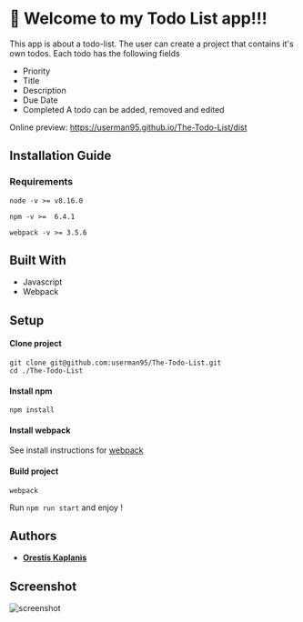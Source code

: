 # 🚀 Welcome to my Todo List app!!! 

This app is about a todo-list. The user can create a project that contains it's own todos. Each todo has the following fields

* Priority
* Title
* Description
* Due Date
* Completed
A todo can be added, removed and edited

Online preview: https://userman95.github.io/The-Todo-List/dist

## Installation Guide
### Requirements
```
node -v >= v8.16.0

npm -v >=  6.4.1

webpack -v >= 3.5.6

```
## Built With
 
 * Javascript
 * Webpack
 
## Setup
#### Clone project
```
git clone git@github.com:userman95/The-Todo-List.git
cd ./The-Todo-List
```
#### Install npm
```
npm install
```
#### Install webpack
  See install instructions for [webpack](https://webpack.js.org/guides/installation/)
#### Build project
```
webpack
```
Run `npm run start` and enjoy !

## Authors

* **[Orestis Kaplanis](https://github.com/userman95)**

## Screenshot

![screenshot](https://github.com/userman95/The-Todo-List/blob/master/Screenshot%20(165).png)
